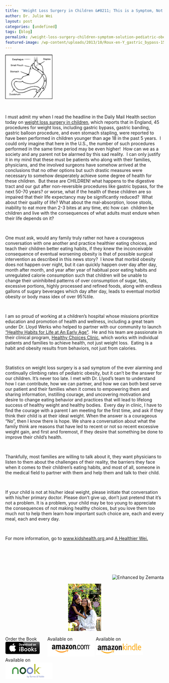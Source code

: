 ```yaml
---
title: 'Weight Loss Surgery in Children &#8211; This is a Symptom, Not a Solution, for Pediatric Obesity Today'
author: Dr. Julie Wei
layout: post
categories: [undefined]
tags: [blog]
permalink: /weight-loss-surgery-children-symptom-solution-pediatric-obesity-today/
featured-image: /wp-content/uploads/2013/10/Roux-en-Y_gastric_bypass-150x141.png
---
```

<img class="alignleft size-thumbnail wp-image-848" alt="Roux-en-Y_gastric_bypass" src="/wp-content/uploads/2013/10/Roux-en-Y_gastric_bypass-150x141.png" width="150" height="141" />

&nbsp;

I must admit my when I read the headline in the Daily Mail Health section today on [weight loss surgery in children][1], which reports that in England, 45 procedures for weight loss, including gastric bypass, gastric banding, gastric balloon procedure, and even stomach stapling, were reported to have been performed in children younger than age 18 in the past 5 years.  I could only imagine that here in the U.S., the number of such procedures performed in the same time period may be even higher!  How can we as a society and any parent not be alarmed by this sad reality.  I can only justify it in my mind that these must be patients who along with their families, physicians, and the involved surgeons have somehow arrived at the conclusions that no other options but such drastic measures were necessary to somehow desperately achieve some degree of health for these children.  But these are CHILDREN! what happens to the digestive tract and our gut after non-reversible procedures like gastric bypass, for the next 50-70 years? or worse, what if the health of these children are so impaired that their life expectancy may be significantly reduced?  What about their quality of life? What about the mal-absorption, loose stools, inability to eat more than 2-3 bites at any time, etc how can  children be children and live with the consequences of what adults must endure when their life depends on it?

&nbsp;

One must ask, would any family truly rather not have a courageous conversation with one another and practice healthier eating choices, and teach their children better eating habits, if they knew the inconceivable consequence of eventual worsening obesity is that of possible surgical intervention as described in this news story?  I know that morbid obesity does not happen over night, but it can quickly happen over day after day, month after month, and year after year of habitual poor eating habits and unregulated calorie consumption such that children will be unable to change their uninhibited patterns of over consumption of sugar, fats, excessive portions, highly processed and refined foods, along with endless gallons of sugary beverages which day after day, leads to eventual morbid obesity or body mass idex of over 95%tile.

&nbsp;

I am so proud of working at a children&#8217;s hospital whose missions prioritize education and promotion of health and wellness, including a great team under Dr. Lloyd Werks who helped to partner with our community to launch[ &#8220;Healthy Habits for Life at An Early Age&#8221;][2].  He and his team are passionate in their clinical program, [Healthy Choices Clinic][3], which works with individual patients and families to achieve health, not just weight loss.  Eating is a habit and obesity results from behaviors, not just from calories.

&nbsp;

Statistics on weight loss surgery is a sad symptom of the ever alarming and continually climbing rates of pediatric obesity, but it can&#8217;t be the answer for our children. It&#8217;s never too late. I met with Dr. Llyod&#8217;s team to understand how I can contribute, how we can partner, and how we can both best serve our patient and their families when it comes to empowering them and sharing information, instilling courage, and uncovering motivation and desire to change eating behavior and practices that will lead to lifelong success of healthy weight and healthy bodies.  Every day in clinic, I have to find the courage with a parent I am meeting for the first time, and ask if they think their child is at their ideal weight. When the answer is a courageous &#8220;No&#8221;, then I know there is hope. We share a conversation about what the family think are reasons that have led to recent or not so recent excessive weight gain, and first and foremost, if they desire that something be done to improve their child&#8217;s health.

&nbsp;

Thankfully, most families are willing to talk about it, they want physicians to listen to them about the challenges of their reality, the barriers they face when it comes to their children&#8217;s eating habits, and most of all, someone in the medical field to partner with them and help them and talk to their child.

&nbsp;

If your child is not at his/her ideal weight, please initiate that conversation with his/her primary doctor. Please don&#8217;t give up, don&#8217;t just pretend that it&#8217;s not a problem. It is a problem, your child may be too young to appreciate the consequences of not making healthy choices, but you love them too much not to help them learn how important such choice are, each and every meal, each and every day.

&nbsp;

For more information, go to [www.kidshealth.org ][4]and [A Healthier Wei.][5]

&nbsp;

&nbsp;

&nbsp;

<div class="zemanta-pixie" style="margin-top: 10px; height: 15px;">
  <a class="zemanta-pixie-a" title="Enhanced by Zemanta" href="http://www.zemanta.com/?px"><img class="zemanta-pixie-img" style="border: none; float: right;" alt="Enhanced by Zemanta" src="http://img.zemanta.com/zemified_e.png?x-id=91cb2094-ffd3-4068-9f93-a3a4f8572fde" /></a>
</div>

<span style="width:105px;display:table;margin:0 auto;"><a href="the-book/"><img src="/wp-content/uploads/2014/04/AHealthierWei_cover_150.png" /></a></span>

<p style="height:80px">
  <span style="width:130px;display:inline-block;vertical-align:top;"> Order the Book <a href="https://itunes.apple.com/us/book/a-healthier-wei/id806784060?ls=1&mt=11#" target="_blank" > <img class="size-full wp-image-944" alt="Apple iBooks" title="Apple iBooks" src="/wp-content/uploads/2014/02/Download_on_iBooks_Badge_US-UK_110x40_090513.png" width="110" height="40" /></a> </span> <span style="width:150px;display:inline-block;vertical-align:top;">Available on <a href="http://amzn.to/1fSNqeb" target="_blank" > <img class="size-full wp-image-945" alt="Amazon.com" title="Amazon.com" src="/wp-content/uploads/2014/02/amazon_com_logo_160.jpg" width="160" height="47" /> </a> </span> <span  style="width:150px;display:inline-block;vertical-align:top;">Available on <a href="http://amzn.to/1eHEfNl" target="_blank" > <img class="size-full wp-image-946" alt="Amazon Kindle" title="Amazon Kindle" src="/wp-content/uploads/2014/02/kindle_logo_160.jpg" width="160" height="43" /> </a> </span> <span style="width:150px;display:inline-block;vertical-align:top;">Available on <a href="http://www.barnesandnoble.com/w/a-healthier-wei-julie-wei/1118260302?ean=2940148244592&itm=1&usri=2940148244592" target="_blank" > <img class="size-full wp-image-947" alt="Nook" title="Nook" src="/wp-content/uploads/2014/02/nook_logo_160.png" width="160" height="52" /></a> </span>
</p>


 [1]: http://www.dailymail.co.uk/health/article-2465808/Children-young-14-having-weight-loss-surgery-45-going-knife-England-2007.html?ico=health^headlines
 [2]: http://www.wphf.org/2012/01/launching-healthy-habits-for-life-at-an-early-age/
 [3]: http://www.nemours.org//service/medical/obesity/nccorlando.html
 [4]: http://kidshealth.org/
 [5]:  "Home"
 [6]: the-book